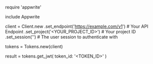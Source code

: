require 'appwrite'

include Appwrite

client = Client.new
    .set_endpoint('https://example.com/v1') # Your API Endpoint
    .set_project('<YOUR_PROJECT_ID>') # Your project ID
    .set_session('') # The user session to authenticate with

tokens = Tokens.new(client)

result = tokens.get_jwt(
    token_id: '<TOKEN_ID>'
)
